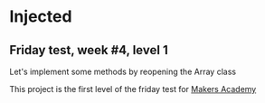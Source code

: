 Injected
========
Friday test, week #4, level 1
------------
Let's implement some methods by reopening the Array class

This project is the first level of the friday test for [Makers Academy](http://www.makersacademy.com)